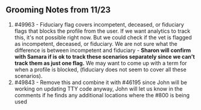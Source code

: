 ## Grooming Notes from 11/23

1. #49963 -  Fiduciary flag covers incompetent, deceased, or fiduciary flags that blocks the profile from the user. If we want analytics to track this, it's not possible right now. But we could check if the vet is flagged as incompetent, deceased, or fiduciary. We are not sure what the difference is between incompetent and fiduciary - **Sharon will confirm with Samara if is ok to track these scenarios separately since we can’t track them as just one flag.** We may want to come up with a term for when a profile is blocked, (fiduciary does not seem to cover all these scenarios).
2. #49843 - Remove this and combine it with #46195 since John will be working on updating TTY code anyway, John will let us know in the comments if he finds any additional locations where the #800 is being used
